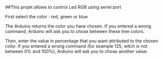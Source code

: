 ##This projet allows to control Led RGB using seriel port

First select the color : red, green or blue

The Arduino returns the color you have chosen. 
If you entered a wrong command, Arduino will ask you to chose between these tree colors.

Then, enter the value in percentage that you want attributed to the chosen color.
If you entered a wrong command (for example 125, witch is not between 0% and 100%), Arduino will ask you to chose another value.
